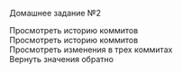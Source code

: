 Домашнее задание №2<br>

Просмотреть историю коммитов<br>
Просмотреть историю коммитов<br>
Просмотреть изменения в трех коммитах<br>
Вернуть значения обратно

